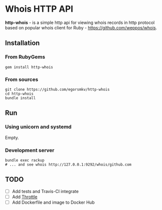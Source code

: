 # Whois HTTP API

**http-whois** - is a simple http api for viewing whois records in
http protocol based on popular whois client for Ruby - https://github.com/weppos/whois.

## Installation

### From RubyGems

```shell
gem install http-whois
```

### From sources

```shell
git clone https://github.com/egorsmkv/http-whois
cd http-whois
bundle install
```

## Run

### Using unicorn and systemd

Empty.

### Development server

```shell
bundle exec rackup
# ... and see whois http://127.0.0.1:9292/whois/github.com
```

## TODO

- [ ] Add tests and Travis-CI integrate
- [ ] Add [Throttle](https://github.com/dryruby/rack-throttle)
- [ ] Add Dockerfile and image to Docker Hub
